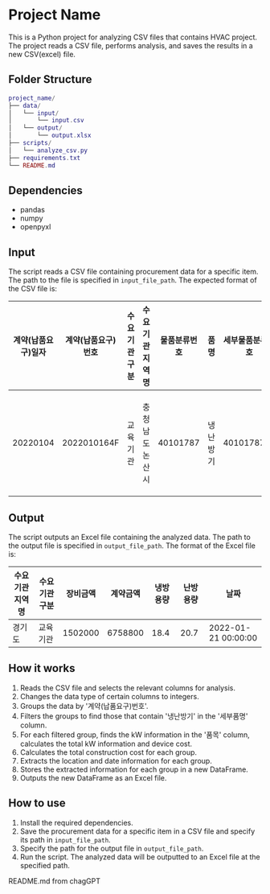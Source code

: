 Project Name
============

This is a Python project for analyzing CSV files that contains HVAC project. The project reads a CSV file, performs analysis, and saves the results in a new CSV(excel) file.

Folder Structure
----------------

```lua
project_name/
├── data/
│   └── input/
│       └── input.csv
│   └── output/
│       └── output.xlsx
├── scripts/
│   └── analyze_csv.py
├── requirements.txt
└── README.md
```

 Dependencies
 ------------

 * pandas
 * numpy
 * openpyxl

 Input
 -----

 The script reads a CSV file containing procurement data for a specific item. The path to the file is specified in `input_file_path`. The expected format of the CSV file is:
 
|계약(납품요구)일자|계약(납품요구)번호|수요기관구분|수요기관지역명|물품분류번호|품명|세부물품분류번호|물품식별번호|세부품명|품목|단가|수량|단위|금액|
|----------------|----------------|------------|-------------|----------|----|--------------|------------|-------|----|---|----|----|---|
|20220104|2022010164F|교육기관|충청남도 논산시|40101787|냉난방기|4010178702|23933980|냉난방기|냉난방기, 엘지전자, LP-205X, 냉방6kW, 직립형|5,827,800|1|대|5,827,800|


 Output
 ------

 The script outputs an Excel file containing the analyzed data. The path to the output file is specified in `output_file_path`. The format of the Excel file is:


|수요기관지역명|수요기관구분|장비금액|계약금액|냉방용량|난방용량|날짜|
|-------------|-------|-------|--------|------|--------|---|
|경기도|교육기관|1502000|6758800|18.4|20.7|2022-01-21 00:00:00|


 How it works
 ------------

 1. Reads the CSV file and selects the relevant columns for analysis.
 2. Changes the data type of certain columns to integers.
 3. Groups the data by '계약(납품요구)번호'.
 4. Filters the groups to find those that contain '냉난방기' in the '세부품명' column.
 5. For each filtered group, finds the kW information in the '품목' column, calculates the total kW information and device cost.
 6. Calculates the total construction cost for each group.
 7. Extracts the location and date information for each group.
 8. Stores the extracted information for each group in a new DataFrame.
 9. Outputs the new DataFrame as an Excel file.

 How to use
 ----------

 1. Install the required dependencies.
 2. Save the procurement data for a specific item in a CSV file and specify its path in `input_file_path`.
 3. Specify the path for the output file in `output_file_path`.
 4. Run the script. The analyzed data will be outputted to an Excel file at the specified path.

README.md from chagGPT